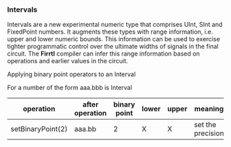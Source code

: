 ### Intervals
Intervals are a new experimental numeric type that comprises UInt, SInt and FixedPoint numbers.
It augments these types with range information, i.e. upper and lower numeric bounds.
This information can be used to exercise tighter programmatic control over the ultimate widths of
signals in the final circuit.  The **Firrtl** compiler can infer this range information based on 
operations and earlier values in the circuit.

Applying binary point operators to an Interval

For a number of the form
aaa.bbb is Interval 

| operation | after operation | binary point | lower | upper | meaning | 
| --------- | --------------- | ------------ | ----- | ----- | ------- |
| setBinaryPoint(2) | aaa.bb |  2 | X | X  | set the precision |

